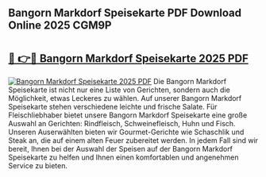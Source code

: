 ## Bangorn Markdorf Speisekarte PDF Download Online 2025 CGM9P

# <h2><a href="http://gc9th8q.nevu.top/?p=Bangorn+Markdorf+Speisekarte">🔗 👉🔴 Bangorn Markdorf Speisekarte 2025 PDF</a></h2>

[![Bangorn Markdorf Speisekarte 2025 PDF](https://i.imgur.com/dBaPXMq.png)](http://gc9th8q.nevu.top/?p=Bangorn+Markdorf+Speisekarte)
Die Bangorn Markdorf Speisekarte ist nicht nur eine Liste von Gerichten, sondern auch die Möglichkeit, etwas Leckeres zu wählen. Auf unserer Bangorn Markdorf Speisekarte stehen verschiedene leichte und frische Salate. Für Fleischliebhaber bietet unsere Bangorn Markdorf Speisekarte eine große Auswahl an Gerichten: Rindfleisch, Schweinefleisch, Huhn und Fisch. Unseren Auserwählten bieten wir Gourmet-Gerichte wie Schaschlik und Steak an, die auf einem alten Feuer zubereitet werden. In jedem Fall sind wir bereit, Ihnen bei der Auswahl der Speisen auf der Bangorn Markdorf Speisekarte zu helfen und Ihnen einen komfortablen und angenehmen Service zu bieten.
